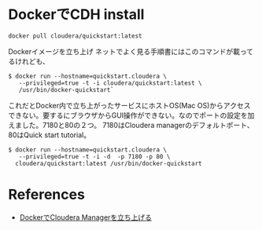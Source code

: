 

# DockerでCDH install

```
docker pull cloudera/quickstart:latest
```

Dockerイメージを立ち上げ
ネットでよく見る手順書にはこのコマンドが載ってるけれども、

```
$ docker run --hostname=quickstart.cloudera \ 
   --privileged=true -t -i cloudera/quickstart:latest \
   /usr/bin/docker-quickstart`
```
   
これだとDocker内で立ち上がったサービスにホストOS(Mac OS)からアクセスできない。要するにブラウザからGUI操作ができない。なのでポートの設定を加えました。7180と80の２つ。
7180はCloudera managerのデフォルトポート、80はQuick start tutorial。

```
$ docker run --hostname=quickstart.cloudera \
   --privileged=true -t -i -d  -p 7180 -p 80 \
  cloudera/quickstart:latest /usr/bin/docker-quickstart
```

# References

+ [DockerでCloudera Managerを立ち上げる](http://qiita.com/junko_urata/items/7f292cbb8a57b099536b)
